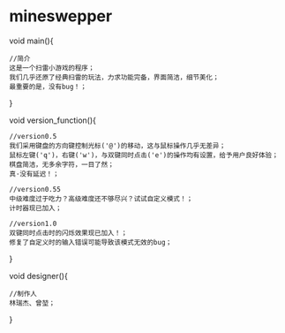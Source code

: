 # mineswepper

void main(){
    
    //简介
    这是一个扫雷小游戏的程序；
    我们几乎还原了经典扫雷的玩法，力求功能完备，界面简洁，细节美化；
    最重要的是，没有bug！；

}

void version_function(){
    
    //version0.5
    我们采用键盘的方向键控制光标('@')的移动，这与鼠标操作几乎无差异；
    鼠标左键('q')，右键('w')，与双键同时点击('e')的操作均有设置，给予用户良好体验；
    棋盘简洁，无多余字符，一目了然；
    真·没有延迟！；
    
    //version0.55
    中级难度过于吃力？高级难度还不够尽兴？试试自定义模式！；
    计时器现已加入；
    
    //version1.0
    双键同时点击时的闪烁效果现已加入！；
    修复了自定义时的输入错误可能导致该模式无效的bug；
}

void designer(){
    
    //制作人
    林瑞杰、曾堃；

}